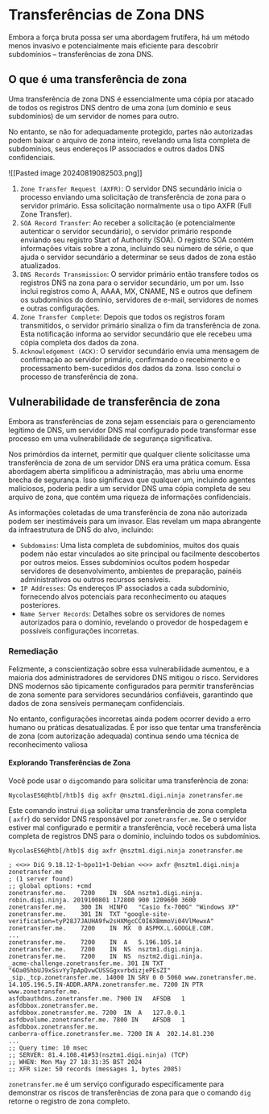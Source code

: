 # Transferências de Zona DNS

Embora a força bruta possa ser uma abordagem frutífera, há um método menos invasivo e potencialmente mais eficiente para descobrir subdomínios – transferências de zona DNS.

## O que é uma transferência de zona
Uma transferência de zona DNS é essencialmente uma cópia por atacado de todos os registros DNS dentro de uma zona (um domínio e seus subdomínios) de um servidor de nomes para outro.

No entanto, se não for adequadamente protegido, partes não autorizadas podem baixar o arquivo de zona inteiro, revelando uma lista completa de subdomínios, seus endereços IP associados e outros dados DNS confidenciais.

![[Pasted image 20240819082503.png]]

1. `Zone Transfer Request (AXFR)`: O servidor DNS secundário inicia o processo enviando uma solicitação de transferência de zona para o servidor primário. Essa solicitação normalmente usa o tipo AXFR (Full Zone Transfer).
2. `SOA Record Transfer`: Ao receber a solicitação (e potencialmente autenticar o servidor secundário), o servidor primário responde enviando seu registro Start of Authority (SOA). O registro SOA contém informações vitais sobre a zona, incluindo seu número de série, o que ajuda o servidor secundário a determinar se seus dados de zona estão atualizados.
3. `DNS Records Transmission`: O servidor primário então transfere todos os registros DNS na zona para o servidor secundário, um por um. Isso inclui registros como A, AAAA, MX, CNAME, NS e outros que definem os subdomínios do domínio, servidores de e-mail, servidores de nomes e outras configurações.
4. `Zone Transfer Complete`: Depois que todos os registros foram transmitidos, o servidor primário sinaliza o fim da transferência de zona. Esta notificação informa ao servidor secundário que ele recebeu uma cópia completa dos dados da zona.
5. `Acknowledgement (ACK)`: O servidor secundário envia uma mensagem de confirmação ao servidor primário, confirmando o recebimento e o processamento bem-sucedidos dos dados da zona. Isso conclui o processo de transferência de zona.

## Vulnerabilidade de transferência de zona

Embora as transferências de zona sejam essenciais para o gerenciamento legítimo de DNS, um servidor DNS mal configurado pode transformar esse processo em uma vulnerabilidade de segurança significativa.

Nos primórdios da internet, permitir que qualquer cliente solicitasse uma transferência de zona de um servidor DNS era uma prática comum. Essa abordagem aberta simplificou a administração, mas abriu uma enorme brecha de segurança. Isso significava que qualquer um, incluindo agentes maliciosos, poderia pedir a um servidor DNS uma cópia completa de seu arquivo de zona, que contém uma riqueza de informações confidenciais.

As informações coletadas de uma transferência de zona não autorizada podem ser inestimáveis ​​para um invasor. Elas revelam um mapa abrangente da infraestrutura de DNS do alvo, incluindo:

- `Subdomains`: Uma lista completa de subdomínios, muitos dos quais podem não estar vinculados ao site principal ou facilmente descobertos por outros meios. Esses subdomínios ocultos podem hospedar servidores de desenvolvimento, ambientes de preparação, painéis administrativos ou outros recursos sensíveis.
- `IP Addresses`: Os endereços IP associados a cada subdomínio, fornecendo alvos potenciais para reconhecimento ou ataques posteriores.
- `Name Server Records`: Detalhes sobre os servidores de nomes autorizados para o domínio, revelando o provedor de hospedagem e possíveis configurações incorretas.

### Remediação
Felizmente, a conscientização sobre essa vulnerabilidade aumentou, e a maioria dos administradores de servidores DNS mitigou o risco. Servidores DNS modernos são tipicamente configurados para permitir transferências de zona somente para servidores secundários confiáveis, garantindo que dados de zona sensíveis permaneçam confidenciais.

No entanto, configurações incorretas ainda podem ocorrer devido a erro humano ou práticas desatualizadas. É por isso que tentar uma transferência de zona (com autorização adequada) continua sendo uma técnica de reconhecimento valiosa

#### Explorando Transferências de Zona
Você pode usar o `dig`comando para solicitar uma transferência de zona:

```shell-session
NycolasES6@htb[/htb]$ dig axfr @nsztm1.digi.ninja zonetransfer.me
```

Este comando instrui `dig`a solicitar uma transferência de zona completa ( `axfr`) do servidor DNS responsável por `zonetransfer.me`. Se o servidor estiver mal configurado e permitir a transferência, você receberá uma lista completa de registros DNS para o domínio, incluindo todos os subdomínios.

```shell-session
NycolasES6@htb[/htb]$ dig axfr @nsztm1.digi.ninja zonetransfer.me

; <<>> DiG 9.18.12-1~bpo11+1-Debian <<>> axfr @nsztm1.digi.ninja zonetransfer.me
; (1 server found)
;; global options: +cmd
zonetransfer.me.	7200	IN	SOA	nsztm1.digi.ninja. robin.digi.ninja. 2019100801 172800 900 1209600 3600
zonetransfer.me.	300	IN	HINFO	"Casio fx-700G" "Windows XP"
zonetransfer.me.	301	IN	TXT	"google-site-verification=tyP28J7JAUHA9fw2sHXMgcCC0I6XBmmoVi04VlMewxA"
zonetransfer.me.	7200	IN	MX	0 ASPMX.L.GOOGLE.COM.
...
zonetransfer.me.	7200	IN	A	5.196.105.14
zonetransfer.me.	7200	IN	NS	nsztm1.digi.ninja.
zonetransfer.me.	7200	IN	NS	nsztm2.digi.ninja.
_acme-challenge.zonetransfer.me. 301 IN	TXT	"6Oa05hbUJ9xSsvYy7pApQvwCUSSGgxvrbdizjePEsZI"
_sip._tcp.zonetransfer.me. 14000 IN	SRV	0 0 5060 www.zonetransfer.me.
14.105.196.5.IN-ADDR.ARPA.zonetransfer.me. 7200	IN PTR www.zonetransfer.me.
asfdbauthdns.zonetransfer.me. 7900 IN	AFSDB	1 asfdbbox.zonetransfer.me.
asfdbbox.zonetransfer.me. 7200	IN	A	127.0.0.1
asfdbvolume.zonetransfer.me. 7800 IN	AFSDB	1 asfdbbox.zonetransfer.me.
canberra-office.zonetransfer.me. 7200 IN A	202.14.81.230
...
;; Query time: 10 msec
;; SERVER: 81.4.108.41#53(nsztm1.digi.ninja) (TCP)
;; WHEN: Mon May 27 18:31:35 BST 2024
;; XFR size: 50 records (messages 1, bytes 2085)
```

`zonetransfer.me` é um serviço configurado especificamente para demonstrar os riscos de transferências de zona para que o comando `dig` retorne o registro de zona completo.









